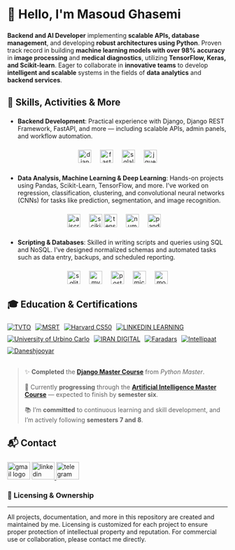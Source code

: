 <h1 align="left">👋 Hello, I'm Masoud Ghasemi</h1>

###

**Backend and AI Developer** implementing **scalable APIs, database management**, and developing **robust architectures using Python**.
Proven track record in building **machine learning models with over 98% accuracy** in **image processing** and **medical diagnostics**, utilizing **TensorFlow, Keras, and Scikit-learn**.
Eager to collaborate in **innovative teams** to develop **intelligent and scalable** systems in the fields of **data analytics** and **backend services**.

###

<h2 align="left">🧠 Skills, Activities & More</h2>

###

- **Backend Development**: Practical experience with Django, Django REST Framework, FastAPI, and more — including scalable APIs, admin panels, and workflow automation.

###

<div align="center">
  <img src="https://cdn.simpleicons.org/django/092E20" height="30" alt="django logo"  />
  <img width="12" />
  <img src="https://cdn.jsdelivr.net/gh/devicons/devicon/icons/fastapi/fastapi-original.svg" height="30" alt="fastapi logo"  />
  <img width="12" />
  <img src="https://cdn.jsdelivr.net/gh/devicons/devicon/icons/sqlalchemy/sqlalchemy-original.svg" height="30" alt="sqlalchemy logo"  />
  <img width="12" />
  <img src="https://skillicons.dev/icons?i=jquery" height="30" alt="jquery logo"  />
</div>

###

- **Data Analysis, Machine Learning & Deep Learning**: Hands-on projects using Pandas, Scikit-Learn, TensorFlow, and more. I’ve worked on regression, classification, clustering, and convolutional neural networks (CNNs) for tasks like prediction, segmentation, and image recognition.

###

<div align="center">
  <img src="https://skillicons.dev/icons?i=aiscript" height="30" alt="aiscript logo" />
  <img width="12" />
  <img src="https://upload.wikimedia.org/wikipedia/commons/0/05/Scikit_learn_logo_small.svg" height="30" alt="scikit-learn logo" />
  <img src="https://cdn.jsdelivr.net/gh/devicons/devicon/icons/tensorflow/tensorflow-original.svg" height="30" alt="tensorflow logo" />
  <img width="12" />
  <img src="https://cdn.jsdelivr.net/gh/devicons/devicon/icons/numpy/numpy-original.svg" height="30" alt="numpy logo" />
  <img width="12" />
  <img src="https://cdn.jsdelivr.net/gh/devicons/devicon/icons/pandas/pandas-original.svg" height="30" alt="pandas logo" />
  <img width="12" />
</div>

###

- **Scripting & Databases**: Skilled in writing scripts and queries using SQL and NoSQL. I’ve designed normalized schemas and automated tasks such as data entry, backups, and scheduled reporting.

###

<div align="center">
  <img src="https://cdn.jsdelivr.net/gh/devicons/devicon/icons/sqlite/sqlite-original.svg" height="30" alt="sqlite logo"  />
  <img width="12" />
  <img src="https://cdn.jsdelivr.net/gh/devicons/devicon/icons/mysql/mysql-original.svg" height="30" alt="mysql logo"  />
  <img width="12" />
  <img src="https://cdn.jsdelivr.net/gh/devicons/devicon/icons/postgresql/postgresql-original.svg" height="30" alt="postgresql logo"  />
  <img width="12" />
  <img src="https://cdn.jsdelivr.net/gh/devicons/devicon/icons/microsoftsqlserver/microsoftsqlserver-plain.svg" height="30" alt="microsoftsqlserver logo"  />
  <img width="12" />
  <img src="https://cdn.jsdelivr.net/gh/devicons/devicon/icons/mongodb/mongodb-original.svg" height="30" alt="mongodb logo"  />
</div>

###

<h2 align="left">🎓 Education & Certifications</h2>

###
<div align="left" style="display: flex; flex-wrap: wrap; gap: 10px;">

  <a href="./Certificate/Iran-Technical-and-Vocational-Training-Organization-(TVTO)/">
    <img src="https://img.shields.io/badge/TVTO-36454F?style=for-the-badge" alt="TVTO" />
  </a>

  <a href="./Certificate/MSRT-of-Iran/">
    <img src="https://img.shields.io/badge/MSRT-32CD32?style=for-the-badge" alt="MSRT" />
  </a>

  <a href="./Certificate/CS50/">
    <img src="https://img.shields.io/badge/Harvard%20CS50-DC143C?style=for-the-badge" alt="Harvard CS50" />
  </a>

  <a href="./Certificate/LINKEDIN-LEARNING/">
    <img src="https://img.shields.io/badge/LINKEDIN LEARNING-1E90FF?style=for-the-badge" alt="LINKEDIN LEARNING" />
  </a>

  <a href="./Certificate/University-of-Urbino-Carlo/">
    <img src="https://img.shields.io/badge/Urbino Carlo-cadbe3?style=for-the-badge" alt="University of Urbino Carlo" />
  </a>

  <a href="./Certificate/IRAN-DIGITAL/">
    <img src="https://img.shields.io/badge/IRAN%20DIGITAL-8A2BE2?style=for-the-badge" alt="IRAN DIGITAL" />
  </a>

  <a href="./Certificate/Faraders/">
    <img src="https://img.shields.io/badge/Faradars-FF8C00?style=for-the-badge" alt="Faradars" />
  </a>

  <a href="./Certificate/intellipaat/">
    <img src="https://img.shields.io/badge/Intellipaat-FFD700?style=for-the-badge" alt="Intellipaat" />
  </a>

  <a href="./Certificate/Daneshjooyar/">
    <img src="https://img.shields.io/badge/Daneshjooyar-20B2AA?style=for-the-badge" alt="Daneshjooyar" />
  </a>

</div>

<br>

<blockquote>
  <p align="left">
    ✨ <strong>Completed</strong> the 
    <a href="https://darsman.com/python-master"><strong>Django Master Course</strong></a> 
    from <em>Python Master</em>.<br><br>
    🚀 Currently <strong>progressing</strong> through the 
    <a href="https://darsman.com/ai-master"><strong>Artificial Intelligence Master Course</strong></a> — 
    expected to finish by <strong>semester six</strong>.<br><br>
    📚 I’m <strong>committed</strong> to continuous learning and skill development, 
    and I’m actively following <strong>semesters 7 and 8</strong>.
  </p>
</blockquote>

###

## 📬 Contact

###

<div align="left">
    <a href="mailto:masudpythongit@gmail.com">
  <img src="https://raw.githubusercontent.com/maurodesouza/profile-readme-generator/master/src/assets/icons/social/gmail/default.svg" width="52" height="40" alt="gmail logo"  /></a>
  <a href="https://www.linkedin.com/in/masoud-ghasemi-748412381">
  <img src="https://raw.githubusercontent.com/maurodesouza/profile-readme-generator/master/src/assets/icons/social/linkedin/default.svg" width="52" height="40" alt="linkedin logo"  />
  </a>
  <a href="https://t.me/Masoud_Ghasemi_sorna_fast">
  <img src="https://raw.githubusercontent.com/maurodesouza/profile-readme-generator/master/src/assets/icons/social/telegram/default.svg" width="52" height="40" alt="telegram logo"  /></a>
</div>

###


### 📜 Licensing & Ownership

---
All projects, documentation, and more in this repository are created and maintained by me. Licensing is customized for each project to ensure proper protection of intellectual property and reputation. For commercial use or collaboration, please contact me directly.

